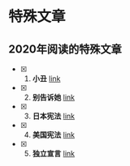 # 特殊文章

## 2020年阅读的特殊文章
- [x] 1. **小丑** [link](./other/2020/小丑.md)
- [x] 2. **别告诉她** [link](./other/2020/别告诉她.md)
- [x] 3. **日本宪法** [link](./paper/2020/日本宪法.md)
- [x] 4. **美国宪法** [link](./paper/2020/美国宪法.md)
- [x] 5. **独立宣言** [link](./paper/2020/独立宣言.md)
